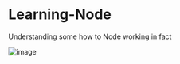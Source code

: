 # Learning-Node
Understanding some how to Node working in fact

![image](https://user-images.githubusercontent.com/60861872/183777303-74229b8c-2690-479f-a176-169eb9723afe.png)
